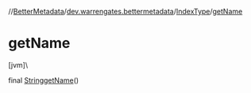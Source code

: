 //[BetterMetadata](../../../index.md)/[dev.warrengates.bettermetadata](../index.md)/[IndexType](index.md)/[getName](get-name.md)

# getName

[jvm]\

final [String](https://docs.oracle.com/javase/8/docs/api/java/lang/String.html)[getName](get-name.md)()
